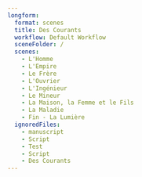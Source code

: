 ```yaml
---
longform:
  format: scenes
  title: Des Courants
  workflow: Default Workflow
  sceneFolder: /
  scenes:
    - L'Homme
    - L'Empire
    - Le Frère
    - L'Ouvrier
    - L'Ingénieur
    - Le Mineur
    - La Maison, la Femme et le Fils
    - La Maladie
    - Fin - La Lumière
  ignoredFiles:
    - manuscript
    - Script
    - Test
    - Script
    - Des Courants
---
```

